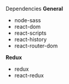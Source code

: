 Dependencies
**General**
- node-sass
- react-dom
- react-scripts
- react-history
- react-router-dom

**Redux**
- redux
- react-redux
